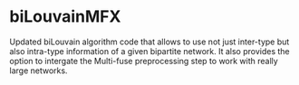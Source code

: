 # biLouvainMFX
Updated biLouvain algorithm code that allows to use not just inter-type but also intra-type information of a given bipartite network.
It also provides the option to intergate the Multi-fuse preprocessing step to work with really large networks.
